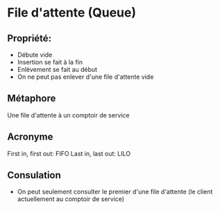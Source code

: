 # File d'attente (Queue)

## Propriété: 

- Débute vide
- Insertion se fait à la fin
- Enlèvement se fait au début
- On ne peut pas enlever d'une file d'attente vide

## Métaphore

Une file d'attente à un comptoir de service

## Acronyme

First in, first out: FIFO
Last in, last out: LILO

## Consulation
- On peut seulement consulter le premier d'une file d'attente (le client actuellement au comptoir de service)